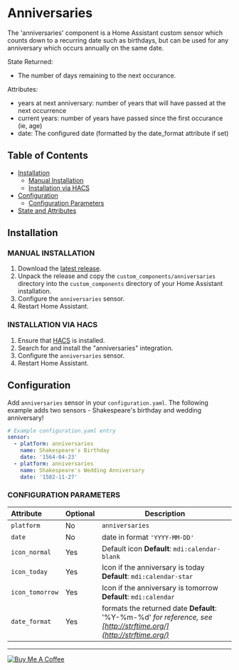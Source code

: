 # Anniversaries
The 'anniversaries' component is a Home Assistant custom sensor which counts down to a recurring date such as birthdays, but can be used for any anniversary which occurs annually on the same date.

State Returned:
* The number of days remaining to the next occurance.

Attributes:
* years at next anniversary: number of years that will have passed at the next occurrence 
* current years: number of years have passed since the first occurance (ie, age)
* date:  The configured date (formatted by the date_format attribute if set)

## Table of Contents
* [Installation](#installation)
  + [Manual Installation](#manual-installation)
  + [Installation via HACS](#installation-via-hacs)
* [Configuration](#configuration)
  + [Configuration Parameters](#configuration-parameters)
* [State and Attributes](#state-and-attributes)

## Installation

### MANUAL INSTALLATION
1. Download the
   [latest release](https://github.com/pinkywafer/anniversaries/releases/latest).
2. Unpack the release and copy the `custom_components/anniversaries` directory
   into the `custom_components` directory of your Home Assistant
   installation.
3. Configure the `anniversaries` sensor.
4. Restart Home Assistant.

### INSTALLATION VIA HACS
1. Ensure that [HACS](https://custom-components.github.io/hacs/) is installed.
2. Search for and install the "anniversaries" integration.
3. Configure the `anniversaries` sensor.
4. Restart Home Assistant.

## Configuration
Add `anniversaries` sensor in your `configuration.yaml`. The following example adds two sensors - Shakespeare's birthday and wedding anniversary!
```yaml
# Example configuration.yaml entry
sensor:
  - platform: anniversaries
    name: Shakespeare's Birthday
    date: '1564-04-23'
  - platform: anniversaries
    name: Shakespeare's Wedding Anniversary
    date: '1582-11-27'
```

### CONFIGURATION PARAMETERS
|Attribute |Optional|Description
|:----------|----------|------------
|`platform` | No |`anniversaries`
|`date` | No | date in format `'YYYY-MM-DD'`
| `icon_normal` | Yes | Default icon **Default**:  `mdi:calendar-blank`
| `icon_today` | Yes | Icon if the anniversary is today **Default**: `mdi:calendar-star`
| `icon_tomorrow` | Yes | Icon if the anniversary is tomorrow **Default**: `mdi:calendar`
| `date_format` | Yes | formats the returned date **Default**: '%Y-%m-%d' _for reference, see [http://strftime.org/](http://strftime.org/)_
---
[<a href="https://www.buymeacoffee.com/V3q9id4" target="_blank"><img src="https://www.buymeacoffee.com/assets/img/custom_images/purple_img.png" alt="Buy Me A Coffee" style="height: auto !important;width: auto !important;" ></a>](https://www.buymeacoffee.com/V3q9id4)

